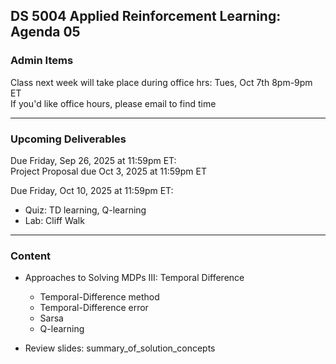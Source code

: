 ## DS 5004 Applied Reinforcement Learning: Agenda 05


### Admin Items

Class next week will take place during office hrs: Tues, Oct 7th 8pm-9pm ET  
If you'd like office hours, please email to find time

---

### Upcoming Deliverables

Due Friday, Sep 26, 2025 at 11:59pm ET:  
Project Proposal due Oct 3, 2025 at 11:59pm ET

Due Friday, Oct 10, 2025 at 11:59pm ET:  
- Quiz: TD learning, Q-learning
- Lab: Cliff Walk


---

### Content

- Approaches to Solving MDPs III: Temporal Difference
  - Temporal-Difference method
  - Temporal-Difference error
  - Sarsa
  - Q-learning

- Review slides: summary_of_solution_concepts



